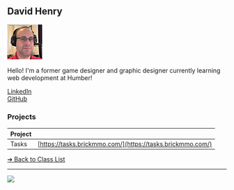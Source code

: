 <style>@import url("//readme.codeadam.ca/readme.css");</style>

## David Henry

<img src="../images/dfhenry.jpg" alt="A photo of David henry">

Hello! I'm a former game designer and graphic designer currently learning web development at Humber!

[LinkedIn](https://www.linkedin.com/in/david-henry-72b44546/)  
[GitHub](https://github.com/DFHenry)

### Projects

| Project |                                                            |
| ------- | ---------------------------------------------------------- |
| Tasks   | [https://tasks.brickmmo.com/](https://tasks.brickmmo.com/) |

[&#10132; Back to Class List](/)

---

<a href="https://brickmmo.com">
<img src="https://brickmmo.com/images/brickmmo-logo-horizontal.jpg" width="100">
</a>